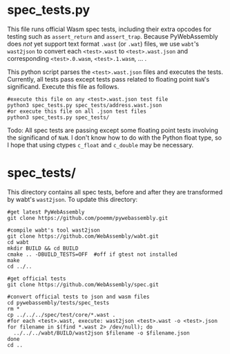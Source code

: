 
# spec_tests.py

 This file runs official Wasm spec tests, including their extra opcodes for testing such as `assert_return` and `assert_trap`. Because PyWebAssembly does _not_ yet support text format `.wast` (or `.wat`) files, we use `wabt`'s `wast2json` to convert each `<test>.wast` to `<test>.wast.json` and corresponding `<test>.0.wasm`, `<test>.1.wasm`, ... . 

This python script parses the `<test>.wast.json` files and executes the tests. Currently, all tests pass except tests pass related to floating point `NaN`'s significand.  Execute this file as follows.

```
#execute this file on any <test>.wast.json test file
python3 spec_tests.py spec_tests/address.wast.json
#or execute this file on all .json test files
python3 spec_tests.py spec_tests/
```

Todo:
All spec tests are passing except some floating point tests involving the significand of `NaN`. I don't know how to do with the Python float type, so I hope that using ctypes `c_float` and `c_double` may be necessary.

# spec_tests/

This directory contains all spec tests, before and after they are transformed by wabt's `wast2json`. To update this directory:

```
#get latest PyWebAssembly
git clone https://github.com/poemm/pywebassembly.git

#compile wabt's tool wast2json
git clone https://github.com/WebAssembly/wabt.git
cd wabt
mkdir BUILD && cd BUILD
cmake .. -DBUILD_TESTS=OFF  #off if gtest not installed
make
cd ../..

#get official tests
git clone https://github.com/WebAssembly/spec.git

#convert official tests to json and wasm files
cd pywebassembly/tests/spec_tests
rm *
cp ../../../spec/test/core/*.wast .
#for each <test>.wast, execute: wast2json <test>.wast -o <test>.json
for filename in $(find *.wast 2> /dev/null); do
  ../../../wabt/BUILD/wast2json $filename -o $filename.json
done
cd ..
```

